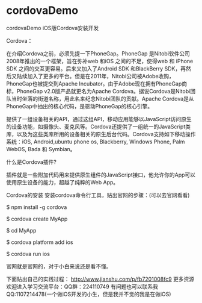 # cordovaDemo
cordovaDemo
iOS版Cordova安装开发

Cordova：

在介绍Cordova之前，必须先提一下PhoneGap。PhoneGap 是Nitobi软件公司2008年推出的一个框架，旨在弥补web 和iOS 之间的不足，使得web 和 iPhone SDK 之间的交互更容易。后来又加入了Android SDK 和BlackBerry SDK，再然后又陆续加入了更多的平台。但是在2011年，Nitobi公司被Adobe收购，PhoneGap也被提交到Apache Incubator。由于Adobe现在拥有PhoneGap商标，PhoneGap v2.0版产品就更名为Apache Cordova。据说Cordova是Nitobi团队当时坐落的街道名称，用此名来纪念Nitobi团队的贡献。Apache Cordova是从PhoneGap中抽出的核心代码，是驱动PhoneGap的核心引擎。

提供了一组设备相关的API，通过这组API，移动应用能够以JavaScript访问原生的设备功能，如摄像头、麦克风等。Cordova还提供了一组统一的JavaScript类库，以及为这些类库所用的设备相关的原生后台代码。Cordova支持如下移动操作系统：iOS, Android,ubuntu phone os, Blackberry, Windows Phone, Palm WebOS, Bada 和 Symbian。

什么是Cordova插件?

插件就是一些附加代码用来提供原生组件的JavaScript接口，他允许你的App可以使用原生设备的能力，超越了纯粹的Web App。

Cordova的安装
安装cordova命令行工具，贴出官网的步骤：(可以去官网看看)

$ npm install -g cordova

$ cordova create MyApp

$ cd MyApp

$ cordova platform add ios

$ cordova run ios

官网就是官网的，对于小白来说还是看不懂。

下面贴出自己的实践过程：
http://www.jianshu.com/p/fb7201008fc9
更多资源欢迎进入学习交流平台：QQ群：224110749 有问题也可以联系我QQ:1107214478(一个做iOS开发的小生，但是我并不觉的我是在做iOS)
